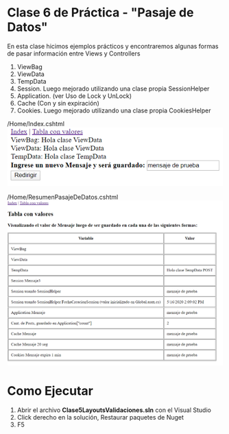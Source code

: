 # Clase 6 de Práctica - "Pasaje de Datos"

En esta clase hicimos ejemplos prácticos y encontraremos algunas formas de pasar información entre Views y Controllers
1. ViewBag
2. ViewData
3. TempData
4. Session. Luego mejorado utilizando una clase propia SessionHelper
5. Application. (ver Uso de Lock y UnLock)
6. Cache (Con y sin expiración)
7. Cookies. Luego mejorado utilizando una clase propia CookiesHelper

/Home/Index.cshtml
![](/imagenes/pag-alta.png?raw=true)

/Home/ResumenPasajeDeDatos.cshtml
![](/imagenes/pag-resultados.png?raw=true)

# Como Ejecutar
1. Abrir el archivo **Clase5LayoutsValidaciones.sln** con el Visual Studio
2. Click derecho en la solución, Restaurar paquetes de Nuget
3. F5
